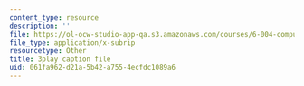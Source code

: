 ```yaml
---
content_type: resource
description: ''
file: https://ol-ocw-studio-app-qa.s3.amazonaws.com/courses/6-004-computation-structures-spring-2017/061fa962d21a5b42a7554ecfdc1089a6_VxVF6QzwtwI.vtt
file_type: application/x-subrip
resourcetype: Other
title: 3play caption file
uid: 061fa962-d21a-5b42-a755-4ecfdc1089a6
---
```

